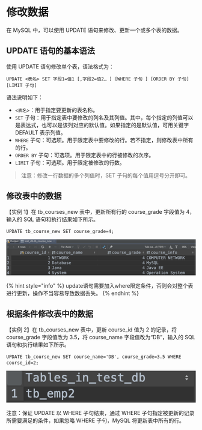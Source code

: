 # 修改数据

在 MySQL 中，可以使用 UPDATE 语句来修改、更新一个或多个表的数据。

##  UPDATE 语句的基本语法

 使用 UPDATE 语句修改单个表，语法格式为：

```text
UPDATE <表名> SET 字段1=值1 [,字段2=值2… ] [WHERE 子句 ] [ORDER BY 子句] [LIMIT 子句]
```

 语法说明如下：

*  `<表名>`：用于指定要更新的表名称。
*  `SET` 子句：用于指定表中要修改的列名及其列值。其中，每个指定的列值可以是表达式，也可以是该列对应的默认值。如果指定的是默认值，可用关键字 DEFAULT 表示列值。
*  `WHERE` 子句：可选项。用于限定表中要修改的行。若不指定，则修改表中所有的行。
*  `ORDER BY` 子句：可选项。用于限定表中的行被修改的次序。
*  `LIMIT` 子句：可选项。用于限定被修改的行数。

> 注意：修改一行数据的多个列值时，SET 子句的每个值用逗号分开即可。

##  修改表中的数据

 【实例 1】在 tb\_courses\_new 表中，更新所有行的 course\_grade 字段值为 4，输入的 SQL 语句和执行结果如下所示。

```text
UPDATE tb_course_new SET course_grade=4;
```

![](../.gitbook/assets/image%20%2886%29.png)

{% hint style="info" %}
update语句需要加入where限定条件，否则会对整个表进行更新，操作不当容易导致数据丢失。
{% endhint %}

##  根据条件修改表中的数据

 【实例 2】在 tb\_courses\_new 表中，更新 course\_id 值为 2 的记录，将 course\_grade 字段值改为 3.5，将 course\_name 字段值改为“DB”，输入的 SQL 语句和执行结果如下所示。

```text
UPDATE tb_course_new SET course_name='DB', course_grade=3.5 WHERE course_id=2;
```

![](../.gitbook/assets/image%20%283%29.png)

 注意：保证 UPDATE 以 WHERE 子句结束，通过 WHERE 子句指定被更新的记录所需要满足的条件，如果忽略 WHERE 子句，MySQL 将更新表中所有的行。

